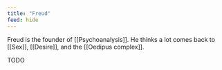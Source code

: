 ```yaml
---
title: "Freud"
feed: hide
---
```


Freud is the founder of [[Psychoanalysis]]. He thinks a lot comes back to [[Sex]], [[Desire]], and the [[Oedipus complex]]. 

TODO